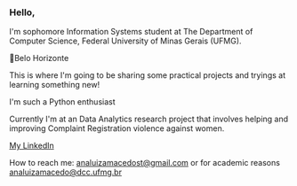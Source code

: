 ### Hello, 


I'm sophomore Information Systems student at The Department of Computer Science, Federal University of Minas Gerais (UFMG).

📍Belo Horizonte

This is where I'm going to be sharing some practical projects and tryings at learning something new! 

I'm such a Python enthusiast

Currently I'm at an Data Analytics research project that involves helping and improving Complaint Registration violence against women. 
 
[My LinkedIn](https://www.linkedin.com/in/ana-luiza-mac%C3%AAdo/)


How to reach me: analuizamacedost@gmail.com or for academic reasons analuizamacedo@dcc.ufmg.br 
